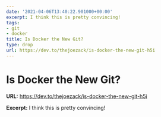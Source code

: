 ```yaml
---
date: '2021-04-06T13:40:22.901000+00:00'
excerpt: I think this is pretty convincing!
tags:
- git
- docker
title: Is Docker the New Git?
type: drop
url: https://dev.to/thejoezack/is-docker-the-new-git-h5i
---
```


# Is Docker the New Git?

**URL:** https://dev.to/thejoezack/is-docker-the-new-git-h5i

**Excerpt:** I think this is pretty convincing!
